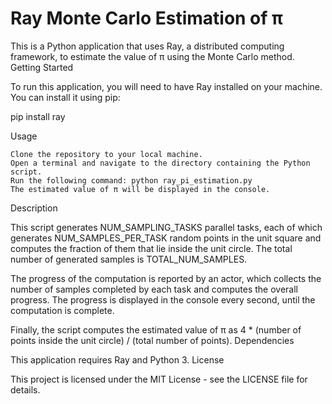 # Ray Monte Carlo Estimation of π

This is a Python application that uses Ray, a distributed computing framework, to estimate the value of π using the Monte Carlo method.
Getting Started

To run this application, you will need to have Ray installed on your machine. You can install it using pip:

pip install ray

Usage

    Clone the repository to your local machine.
    Open a terminal and navigate to the directory containing the Python script.
    Run the following command: python ray_pi_estimation.py
    The estimated value of π will be displayed in the console.

Description

This script generates NUM_SAMPLING_TASKS parallel tasks, each of which generates NUM_SAMPLES_PER_TASK random points in the unit square and computes the fraction of them that lie inside the unit circle. The total number of generated samples is TOTAL_NUM_SAMPLES.

The progress of the computation is reported by an actor, which collects the number of samples completed by each task and computes the overall progress. The progress is displayed in the console every second, until the computation is complete.

Finally, the script computes the estimated value of π as 4 * (number of points inside the unit circle) / (total number of points).
Dependencies

This application requires Ray and Python 3.
License

This project is licensed under the MIT License - see the LICENSE file for details.
